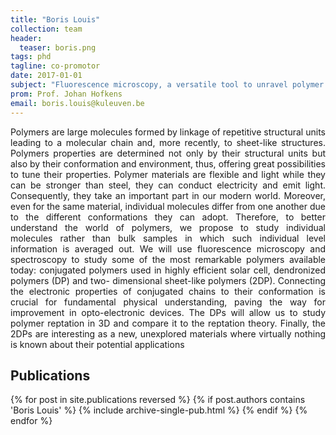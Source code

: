 ```yaml
---
title: "Boris Louis"
collection: team
header:
  teaser: boris.png
tags: phd
tagline: co-promotor
date: 2017-01-01
subject: "Fluorescence microscopy, a versatile tool to unravel polymer properties"
prom: Prof. Johan Hofkens
email: boris.louis@kuleuven.be
---
```

<p align= "justify">
Polymers are large molecules formed by linkage of repetitive structural units leading to a molecular chain and, more recently, to sheet-like structures. Polymers properties are determined not only by their structural units but also by their conformation and environment, thus, offering great possibilities to tune their properties. Polymer materials are flexible and light while they can be stronger than steel, they can conduct electricity and emit light. Consequently, they take an important part in our modern world. Moreover, even for the same material, individual molecules differ from one another due to the different conformations they can adopt. Therefore, to better understand the world of polymers, we propose to study individual molecules rather than bulk samples in which such individual level information is averaged out. We will use fluorescence microscopy and spectroscopy to study some of the most remarkable polymers available today: conjugated polymers used in highly efficient solar cell, dendronized polymers (DP) and two- dimensional sheet-like polymers (2DP). Connecting the electronic properties of conjugated chains to their conformation is crucial for fundamental physical understanding, paving the way for improvement in opto-electronic devices. The DPs will allow us to study polymer reptation in 3D and compare it to the reptation theory. Finally, the 2DPs are interesting as a new, unexplored materials where virtually nothing is known about their potential applications

<h2> Publications </h2>
{% for post in site.publications reversed %}
  {% if post.authors contains 'Boris Louis' %}
    {% include archive-single-pub.html %}
  {% endif %}
{% endfor %}
